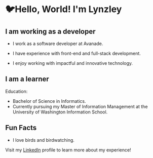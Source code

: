 # 🐦Hello, World! I'm Lynzley

## I am working as a developer
- I work as a software developer at Avanade.
- I have experience with front-end and full-stack development.

- I enjoy working with impactful and innovative technology.


## I am a learner
Education:
- Bachelor of Science in Informatics.
- Currently pursuing my Master of Information Management at the University of Washington Information School.


## Fun Facts
- I love birds and birdwatching.



Visit my [LinkedIn](https://www.linkedin.com/in/lynzley-kolakowski/) profile to learn more about my experience!


<!--
**lynzley/lynzley** is a ✨ _special_ ✨ repository because its `README.md` (this file) appears on your GitHub profile.

Here are some ideas to get you started:

- 🔭 I’m currently working on ...
- 🌱 I’m currently learning ...
- 👯 I’m looking to collaborate on ...
- 🤔 I’m looking for help with ...
- 💬 Ask me about ...
- 📫 How to reach me: ...
- 😄 Pronouns: ...
- ⚡ Fun fact: ...
-->
